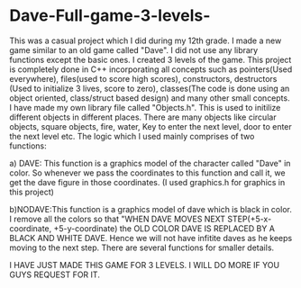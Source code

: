 # Dave-Full-game-3-levels-
This was a casual project which I did during my 12th grade. I made a new game similar to an old game called "Dave". I did not use any library functions except the basic ones. I created 3 levels of the game. This project is completely done in C++ incorporating all concepts such as pointers(Used everywhere), files(used to score high scores), constructors, destructors (Used to initialize 3 lives, score to zero), classes(The code is done using an object oriented, class/struct based design) and many other small concepts.
I have made my own library file called "Objects.h". This is used to initilize different objects in different places. There are many objects like circular objects, square objects, fire, water, Key to enter the next level, door to enter the next level etc.
The logic which I used mainly comprises of two functions:


a) DAVE: This function is a graphics model of the character called "Dave" in color. So whenever we pass the coordinates to this function and call it, we get the dave figure in those coordinates. (I used graphics.h for graphics in this project)


b)NODAVE:This function is a graphics model of dave which is black in color. I remove all the colors so that "WHEN DAVE MOVES NEXT STEP(+5-x-coordinate, +5-y-coordinate) the OLD COLOR DAVE IS REPLACED BY A BLACK AND WHITE DAVE. Hence we will not have infitite daves as he keeps moving to the next step. 
There are several functions for smaller details.


I HAVE JUST MADE THIS GAME FOR 3 LEVELS. I WILL DO MORE IF YOU GUYS REQUEST FOR IT. 
